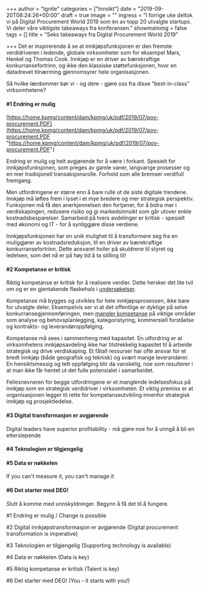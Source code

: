 +++
author = "Ignite"
categories = ["Innsikt"]
date = "2019-09-20T08:24:26+00:00"
draft = true
image = ""
ingress = "I forrige uke deltok vi på Digital Procurement World 2019 som èn av topp 20 utvalgte startups. Vi deler våre viktigste takeaways fra konferansen."
showmainimg = false
tags = []
title = "Seks takeaways fra Digital Procurement World 2019"

+++
Det er inspirerende å se at innkjøpsfunksjonen er den fremste verdidriveren i ledende, globale virksomheter som for eksempel Mars, Henkel og Thomas Cook. Innkjøp er en driver av bærekraftige konkurransefortrinn, og ikke den klassiske støttefunksjonen, hvor en datadrevet tilnærming gjennomsyrer hele organisasjonen.

Så hvilke lærdommer bør vi - og dere - gjøre oss fra disse "best-in-class" virksomhetene? 

#### #1 Endring er mulig

[https://home.kpmg/content/dam/kpmg/uk/pdf/2019/07/pov-procurement.PDF](https://home.kpmg/content/dam/kpmg/uk/pdf/2019/07/pov-procurement.PDF "https://home.kpmg/content/dam/kpmg/uk/pdf/2019/07/pov-procurement.PDF")

Endring er mulig og helt avgjørende for å være i forkant. Spesielt for innkjøpsfunksjonen, som preges av gamle vaner, langvarige prosesser og en mer tradisjonell transaksjonsrolle. Forhold som alle bremser verdifull fremgang.

Men utfordringene er større enn å bare rulle ut de siste digitale trendene. Innkjøp må løftes frem i lyset i et mye bredere og mer strategisk perspektiv. Funksjonen må få den anerkjennelsen den fortjener, for å bidra mer i verdiskapingen, redusere risiko og gi markedsinnsikt som går utover enkle kostnadsbesparelser. Samarbeid på tvers avdelinger er kritisk - spesielt med økonomi og IT - for å synliggjøre disse verdiene.

Innkjøpsfunksjonen har en unik mulighet til å transformere seg fra en muliggjører av kostnadsreduksjon, til en driver av bærekraftige konkurransefortrinn. Dette ansvaret hviler på skuldrene til styret og ledelsen, som det nå er på høy tid å ta stilling til!

#### #2 Kompetanse er kritisk

Riktig kompetanse er kritisk for å realisere verdier. Dette hersker det lite tvil om og er en gjentakende flaskehals i [undersøkelser](). 

Kompetanse må bygges og utvikles for hele innkjøpsprosessen, ikke bare for utvalgte deler. Eksempelvis ser vi at det offentlige er dyktige på selve konkurransegjennomføringen, men [mangler kompetanse](https://www.regjeringen.no/no/dokumenter/meld.-st.-22-20182019/id2641507/ "Meld. St. 22 (2018–2019): Smartere innkjøp – effektive og profesjonelle offentlige anskaffelser") på viktige områder som analyse og behovsplanlegging, kategoristyring, kommersiell forståelse og kontrakts- og leverandøroppfølging.

Kompetanse må sees i sammenheng med kapasitet. En utfordring er at virksomhetens innkjøpsavdeling ikke har tilstrekkelig kapasitet til å arbeide strategisk og drive verdiskaping. Et fåtall ressurser har ofte ansvar for et bredt innkjøp (både geografisk og teknisk) og svært mange leverandører. En hensiktsmessig og tett oppfølging blir da vanskelig, noe som resulterer i at man ikke får hentet ut det fulle potensialet i samarbeidet.

Fellesnevneren for begge utfordringene er et manglende ledelsesfokus på innkjøp som en strategisk verdidriver i virksomheten. Et viktig premiss er at organisasjonen legger til rette for kompetanseutvikling innenfor strategisk innkjøp og prosjektledelse.

#### #3 Digital transformasjon er avgjørende

Digital leaders have superior profitability - må gjøre noe for å unngå å bli en etterslepende

#### #4 Teknologien er tilgjengelig

#### #5 Data er nøkkelen

If you can't measure it, you can't manage it

#### #6 Det starter med DEG!

Slutt å komme med unnskyldninger. Begynn å få det til å fungere.

\#1 Endring er mulig / Change is possible

\#2 Digital innkjøpstransformasjon er avgjørende (Digital procurement transformation is imperative)

\#3 Teknologien er tilgjengelig (Supporting technology is available)

\#4 Data er nøkkelen (Data is key)

\#5 Riktig kompetanse er kritisk (Talent is key)

\#6 Det starter med DEG! (You - it starts with you!)